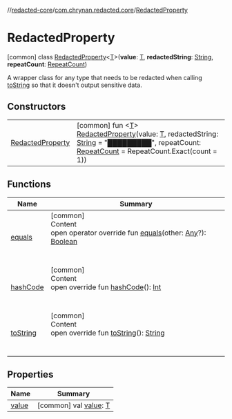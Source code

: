 //[redacted-core](../../../index.md)/[com.chrynan.redacted.core](../index.md)/[RedactedProperty](index.md)



# RedactedProperty  
 [common] class [RedactedProperty](index.md)<[T](index.md)>(**value**: [T](index.md), **redactedString**: [String](https://kotlinlang.org/api/latest/jvm/stdlib/kotlin/-string/index.html), **repeatCount**: [RepeatCount](../-repeat-count/index.md))

A wrapper class for any type that needs to be redacted when calling [toString](to-string.md) so that it doesn't output sensitive data.

   


## Constructors  
  
| | |
|---|---|
| <a name="com.chrynan.redacted.core/RedactedProperty/RedactedProperty/#TypeParam(bounds=[kotlin.Any?])#kotlin.String#com.chrynan.redacted.core.RepeatCount/PointingToDeclaration/"></a>[RedactedProperty](-redacted-property.md)| <a name="com.chrynan.redacted.core/RedactedProperty/RedactedProperty/#TypeParam(bounds=[kotlin.Any?])#kotlin.String#com.chrynan.redacted.core.RepeatCount/PointingToDeclaration/"></a> [common] fun <[T](index.md)> [RedactedProperty](-redacted-property.md)(value: [T](index.md), redactedString: [String](https://kotlinlang.org/api/latest/jvm/stdlib/kotlin/-string/index.html) = "█████████", repeatCount: [RepeatCount](../-repeat-count/index.md) = RepeatCount.Exact(count = 1))   <br>|


## Functions  
  
|  Name |  Summary | 
|---|---|
| <a name="com.chrynan.redacted.core/RedactedProperty/equals/#kotlin.Any?/PointingToDeclaration/"></a>[equals](equals.md)| <a name="com.chrynan.redacted.core/RedactedProperty/equals/#kotlin.Any?/PointingToDeclaration/"></a>[common]  <br>Content  <br>open operator override fun [equals](equals.md)(other: [Any](https://kotlinlang.org/api/latest/jvm/stdlib/kotlin/-any/index.html)?): [Boolean](https://kotlinlang.org/api/latest/jvm/stdlib/kotlin/-boolean/index.html)  <br><br><br>|
| <a name="com.chrynan.redacted.core/RedactedProperty/hashCode/#/PointingToDeclaration/"></a>[hashCode](hash-code.md)| <a name="com.chrynan.redacted.core/RedactedProperty/hashCode/#/PointingToDeclaration/"></a>[common]  <br>Content  <br>open override fun [hashCode](hash-code.md)(): [Int](https://kotlinlang.org/api/latest/jvm/stdlib/kotlin/-int/index.html)  <br><br><br>|
| <a name="com.chrynan.redacted.core/RedactedProperty/toString/#/PointingToDeclaration/"></a>[toString](to-string.md)| <a name="com.chrynan.redacted.core/RedactedProperty/toString/#/PointingToDeclaration/"></a>[common]  <br>Content  <br>open override fun [toString](to-string.md)(): [String](https://kotlinlang.org/api/latest/jvm/stdlib/kotlin/-string/index.html)  <br><br><br>|


## Properties  
  
|  Name |  Summary | 
|---|---|
| <a name="com.chrynan.redacted.core/RedactedProperty/value/#/PointingToDeclaration/"></a>[value](value.md)| <a name="com.chrynan.redacted.core/RedactedProperty/value/#/PointingToDeclaration/"></a> [common] val [value](value.md): [T](index.md)   <br>|

